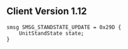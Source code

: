 ## Client Version 1.12

```rust,ignore
smsg SMSG_STANDSTATE_UPDATE = 0x29D {
    UnitStandState state;    
}

```
